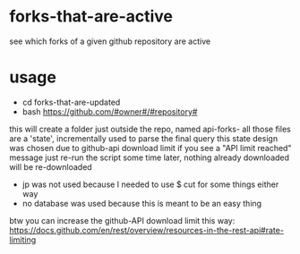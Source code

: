 # forks-that-are-active
see which forks of a given github repository are active

# usage
* cd forks-that-are-updated
* bash https://github.com/#owner#/#repository#
  
this will create a folder just outside the repo, named api-forks-<repository>
all those files are a 'state', incrementally used to parse the final query
this state design was chosen due to github-api download limit
if you see a "API limit reached" message just re-run the script some time later, nothing already downloaded will be re-downloaded

* jp was not used because I needed to use $ cut for some things either way
* no database was used because this is meant to be an easy thing

btw you can increase the github-API download limit this way:
https://docs.github.com/en/rest/overview/resources-in-the-rest-api#rate-limiting
